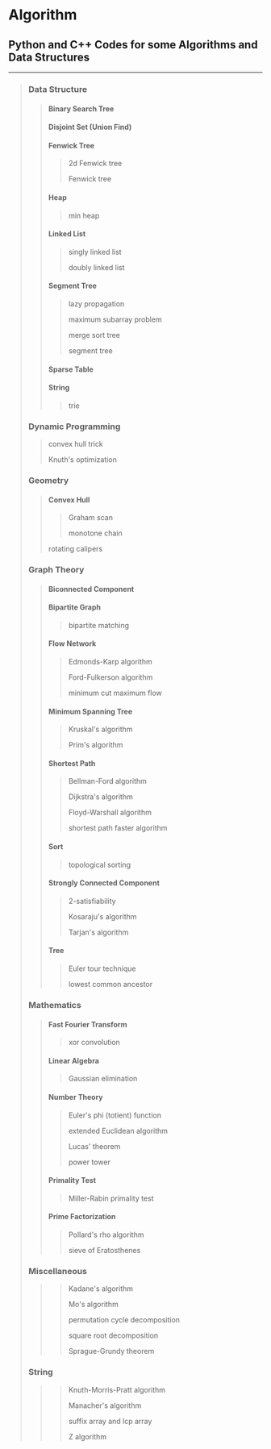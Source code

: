 # Algorithm
## Python and C++ Codes for some Algorithms and Data Structures
***
> ### Data Structure
> > #### Binary Search Tree
> > #### Disjoint Set (Union Find)
> > #### Fenwick Tree
> > > 2d Fenwick tree
> > > 
> > > Fenwick tree
> > #### Heap
> > > min heap
> > #### Linked List
> > > singly linked list
> > > 
> > > doubly linked list
> > #### Segment Tree
> > > lazy propagation
> > >
> > > maximum subarray problem
> > > 
> > > merge sort tree
> > > 
> > > segment tree
> > #### Sparse Table
> > #### String
> > > trie
>
> ### Dynamic Programming
> > convex hull trick
> >
> > Knuth's optimization
> ### Geometry
> > #### Convex Hull
> > > Graham scan
> > > 
> > > monotone chain
> > 
> > rotating calipers
> ### Graph Theory
> > #### Biconnected Component
> > #### Bipartite Graph
> > > bipartite matching
> > #### Flow Network
> > > Edmonds-Karp algorithm
> > > 
> > > Ford-Fulkerson algorithm
> > > 
> > > minimum cut maximum flow
> > #### Minimum Spanning Tree
> > > Kruskal's algorithm
> > > 
> > > Prim's algorithm
> > #### Shortest Path
> > > Bellman-Ford algorithm
> > > 
> > > Dijkstra's algorithm
> > > 
> > > Floyd-Warshall algorithm
> > > 
> > > shortest path faster algorithm
> > #### Sort
> > > topological sorting
> > #### Strongly Connected Component
> > > 2-satisfiability
> > > 
> > > Kosaraju's algorithm
> > > 
> > > Tarjan's algorithm
> > #### Tree
> > > Euler tour technique
> > > 
> > > lowest common ancestor
>
> ### Mathematics
> > #### Fast Fourier Transform
> > > xor convolution
> > #### Linear Algebra
> > > Gaussian elimination
> > #### Number Theory
> > > Euler's phi (totient) function
> > > 
> > > extended Euclidean algorithm
> > > 
> > > Lucas' theorem
> > > 
> > > power tower
> > #### Primality Test
> > > Miller-Rabin primality test
> > #### Prime Factorization
> > > Pollard's rho algorithm
> > > 
> > > sieve of Eratosthenes
>
> ### Miscellaneous
> > > Kadane's algorithm
> > > 
> > > Mo's algorithm
> > > 
> > > permutation cycle decomposition
> > > 
> > > square root decomposition
> > > 
> > > Sprague-Grundy theorem
>
> ### String
> > > Knuth-Morris-Pratt algorithm
> > > 
> > > Manacher's algorithm
> > > 
> > > suffix array and lcp array
> > > 
> > > Z algorithm
